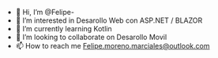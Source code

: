 - 👋 Hi, I’m @Felipe-
- 👀 I’m interested in Desarollo Web con ASP.NET / BLAZOR 
- 🌱 I’m currently learning Kotlin
- 💞️ I’m looking to collaborate on Desarollo Movil 
- 📫 How to reach me Felipe.moreno.marciales@outlook.com
<!---
FelipeIII/FelipeIII is a ✨ special ✨ repository because its `README.md` (this file) appears on your GitHub profile.
You can click the Preview link to take a look at your changes.
--->
